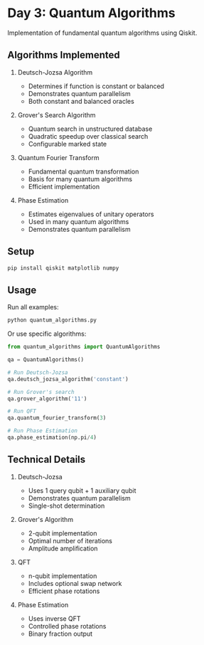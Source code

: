 # Day 3: Quantum Algorithms

Implementation of fundamental quantum algorithms using Qiskit.

## Algorithms Implemented

1. Deutsch-Jozsa Algorithm
   - Determines if function is constant or balanced
   - Demonstrates quantum parallelism
   - Both constant and balanced oracles

2. Grover's Search Algorithm
   - Quantum search in unstructured database
   - Quadratic speedup over classical search
   - Configurable marked state

3. Quantum Fourier Transform
   - Fundamental quantum transformation
   - Basis for many quantum algorithms
   - Efficient implementation

4. Phase Estimation
   - Estimates eigenvalues of unitary operators
   - Used in many quantum algorithms
   - Demonstrates quantum parallelism

## Setup

```bash
pip install qiskit matplotlib numpy
```

## Usage

Run all examples:
```bash
python quantum_algorithms.py
```

Or use specific algorithms:
```python
from quantum_algorithms import QuantumAlgorithms

qa = QuantumAlgorithms()

# Run Deutsch-Jozsa
qa.deutsch_jozsa_algorithm('constant')

# Run Grover's search
qa.grover_algorithm('11')

# Run QFT
qa.quantum_fourier_transform(3)

# Run Phase Estimation
qa.phase_estimation(np.pi/4)
```

## Technical Details

1. Deutsch-Jozsa
   - Uses 1 query qubit + 1 auxiliary qubit
   - Demonstrates quantum parallelism
   - Single-shot determination

2. Grover's Algorithm
   - 2-qubit implementation
   - Optimal number of iterations
   - Amplitude amplification

3. QFT
   - n-qubit implementation
   - Includes optional swap network
   - Efficient phase rotations

4. Phase Estimation
   - Uses inverse QFT
   - Controlled phase rotations
   - Binary fraction output